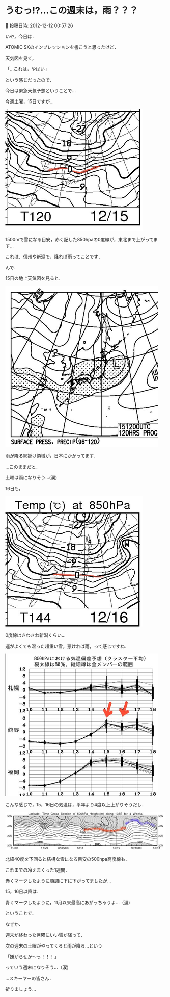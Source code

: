# うむっ!?…この週末は，雨？？？

📅 投稿日時: 2012-12-12 00:57:26

いや，今日は．


ATOMIC SXのインプレッションを書こうと思ったけど．





天気図を見て，


「…これは，やばい」


という感じだったので．


今日は緊急天気予想ということで…





今週土曜，15日ですが…




![e5775bdf464a8058ab5b972b2b308318.jpg](images/e5775bdf464a8058ab5b972b2b308318.jpg)




1500mで雪になる目安，赤く記した850hpaの0度線が，東北まで上がってます…


これは．信州や新潟で，降れば雨ってことです．





んで．


15日の地上天気図を見ると．




![2ede9921539f40876914baba77d32fc2.jpg](images/2ede9921539f40876914baba77d32fc2.jpg)




雨が降る網掛け領域が，日本にかかってます．





…このままだと．


土曜は雨になりそう…(涙)





16日も，




![2be7ea462ffb57faa9326c3252935c75.jpg](images/2be7ea462ffb57faa9326c3252935c75.jpg)




0度線はきわきわ新潟くらい…


運がよくても湿った超重い雪，悪ければ雨，って感じですね．







![2636e5f96f6e73251ca568c0ea7ec7ca.jpg](images/2636e5f96f6e73251ca568c0ea7ec7ca.jpg)




こんな感じで，15，16日の気温は，平年より4度以上上がりそうだし．







![0df3096526d6a0c403aa16d9c7abd455.jpg](images/0df3096526d6a0c403aa16d9c7abd455.jpg)




北緯40度を下回ると結構な雪になる目安の500hpa高度線も．


これまでの冷えまくった1週間．


赤くマークしたように順調に下に下がってましたが…


15，16日以降は．


青くマークしたように，11月以来最高にあがっちゃうよ…（涙)





ということで．


なぜか．


週末が終わった月曜にいい雪が降って．


次の週末の土曜がやってくると雨が降る…という


「嫌がらせか～っ！！！」


っていう週末になりそう…（涙)





…スキーヤーの皆さん．


祈りましょう…
